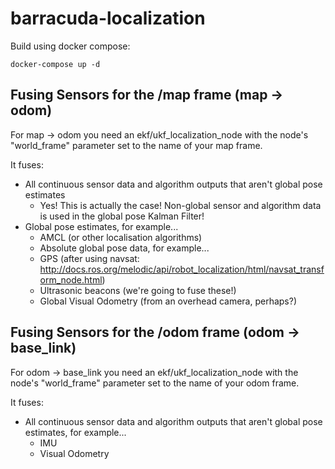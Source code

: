 # barracuda-localization

Build using docker compose:
```
docker-compose up -d
```

## Fusing Sensors for the /map frame (map -> odom)

For map -> odom you need an ekf/ukf_localization_node with the node's "world_frame" parameter set to the name of your map frame.

It fuses:
- All continuous sensor data and algorithm outputs that aren't global pose estimates
  - Yes! This is actually the case! Non-global sensor and algorithm data is used in the global pose Kalman Filter!
- Global pose estimates, for example...
  - AMCL (or other localisation algorithms)
  - Absolute global pose data, for example...
  - GPS (after using navsat: http://docs.ros.org/melodic/api/robot_localization/html/navsat_transform_node.html)
  - Ultrasonic beacons (we're going to fuse these!)
  - Global Visual Odometry (from an overhead camera, perhaps?)

## Fusing Sensors for the /odom frame (odom -> base_link)

For odom -> base_link you need an ekf/ukf_localization_node with the node's "world_frame" parameter set to the name of your odom frame.

It fuses:
- All continuous sensor data and algorithm outputs that aren't global pose estimates, for example...
  - IMU
  - Visual Odometry